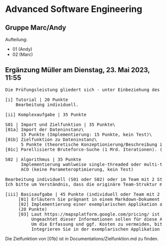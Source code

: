 # Advanced Software Engineering

## Gruppe Marc/Andy

Aufteilung:

- 01 (Andy)
- 02 (Marc)

## Ergänzung Müller am Dienstag, 23. Mai 2023, 11:55
<pre>
Die Prüfungsleistung gliedert sich - unter Einbeziehung des Tutorials - in drei Teile.

[i] Tutorial | 20 Punkte
    Bearbeitung individuell.

[ii] Komplexaufgabe | 35 Punkte

S01 | Import und Zielfunktion | 35 Punkte\
[01a] Import der Dateninstanz\
      15 Punkte (Implementierung: 15 Punkte, kein Test)\
[01b] Zielfunktion zu Dateninstanz\
      5 Punkte (theoretische Konzeptionierung/Beschreibung in einem Markdown-Dokument, keine Implementierung, kein Test)\
[01c] Parellisierte Bruteforce-Suche (1 Mrd. Iterationen). (15 Punkte)

S02 | Algorithmus | 35 Punkte
      Implementierung wahlweise single-threaded oder multi-threaded.
      ACO (keine Parameteroptimierung, kein Test)

Bearbeitung individuell (S01 oder S02) oder im Team mit 2 Studierenden (S01 und S02).
Ich bitte um Verständnis, dass die originäre Team-Struktur mit bis zu 4 Studierenden nicht mehr möglich ist.

[iii] Basisaufgabe | 45 Punkte (individuell oder Team mit 2 Studierenden)
     [01] Erläutern Sie prägnant in einem Markdown-Dokument das Vehicle Routing Problem (VRP) | 10 Punkte
     [02] Implementierung einer exemplarischen Applikation auf Basis von Google OR-Tools (https://developers.google.com/optimization/routing/vrp?hl=de#java_4)
     (20 Punkte)
     [03] Laut https://mapsplatform.google.com/pricing/ ist die unbegrentzte Nutzung von "Maps Embed API" kostenlos.
          Ungeachtet dieser Informationen sollen für diese Aufgabe keine privaten Kreditkartendaten erfasst werden.
          Um die Erfassung und ggf. Kosten zu vermeiden, bitte ich auf die Nutzung von "Google Matrix Distance API" zu verzichten.
          Integrieren Sie in der exemplarischen Applikation bitte einen Datensatz Ihrer Wahl. | 15 Punkte
</pre>

Die Zielfunktion von [01b] ist in Documentations/Zielfunktion.md zu finden.